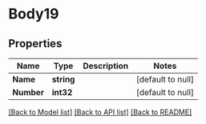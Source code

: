 # Body19

## Properties
Name | Type | Description | Notes
------------ | ------------- | ------------- | -------------
**Name** | **string** |  | [default to null]
**Number** | **int32** |  | [default to null]

[[Back to Model list]](../README.md#documentation-for-models) [[Back to API list]](../README.md#documentation-for-api-endpoints) [[Back to README]](../README.md)


